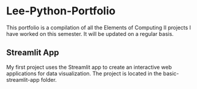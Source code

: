 # Lee-Python-Portfolio
This portfolio is a compilation of all the Elements of Computing II projects I have worked on this semester. It will be updated on a regular basis.

## Streamlit App
My first project uses the Streamlit app to create an interactive web applications for data visualization. The project is located in the basic-streamlit-app folder.

